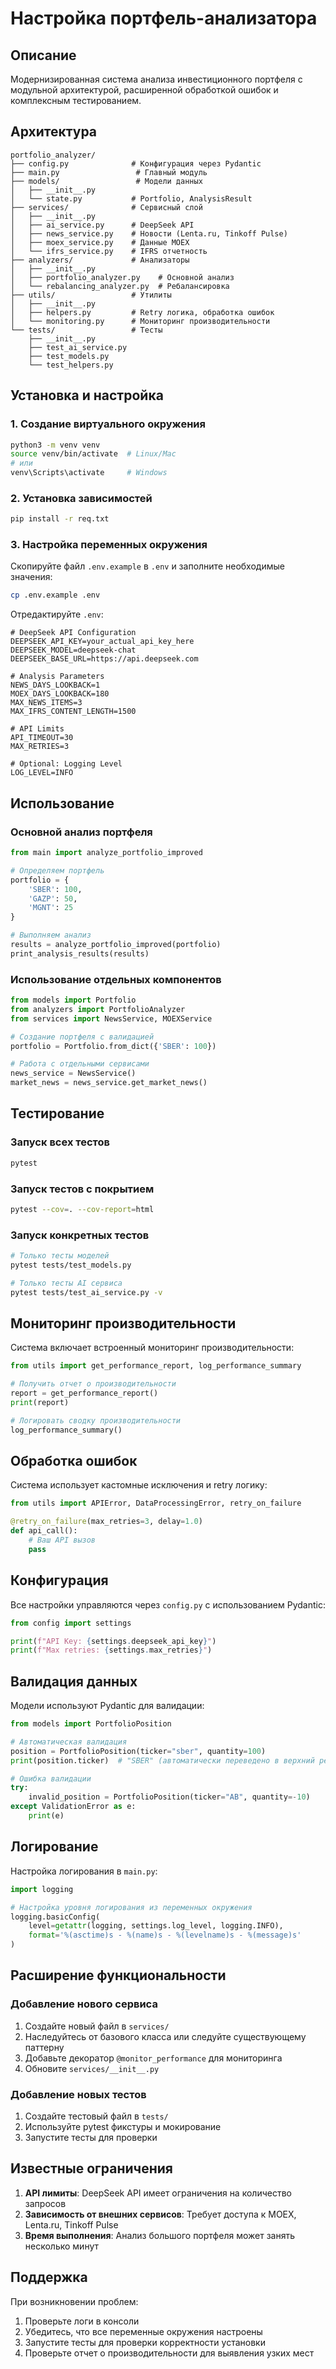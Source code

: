 # Настройка портфель-анализатора

## Описание
Модернизированная система анализа инвестиционного портфеля с модульной архитектурой, расширенной обработкой ошибок и комплексным тестированием.

## Архитектура
```
portfolio_analyzer/
├── config.py              # Конфигурация через Pydantic
├── main.py                 # Главный модуль
├── models/                 # Модели данных
│   ├── __init__.py
│   └── state.py           # Portfolio, AnalysisResult
├── services/              # Сервисный слой
│   ├── __init__.py
│   ├── ai_service.py      # DeepSeek API
│   ├── news_service.py    # Новости (Lenta.ru, Tinkoff Pulse)
│   ├── moex_service.py    # Данные MOEX
│   └── ifrs_service.py    # IFRS отчетность
├── analyzers/             # Анализаторы
│   ├── __init__.py
│   ├── portfolio_analyzer.py    # Основной анализ
│   └── rebalancing_analyzer.py  # Ребалансировка
├── utils/                 # Утилиты
│   ├── __init__.py
│   ├── helpers.py         # Retry логика, обработка ошибок
│   └── monitoring.py      # Мониторинг производительности
└── tests/                 # Тесты
    ├── __init__.py
    ├── test_ai_service.py
    ├── test_models.py
    └── test_helpers.py
```

## Установка и настройка

### 1. Создание виртуального окружения
```bash
python3 -m venv venv
source venv/bin/activate  # Linux/Mac
# или
venv\Scripts\activate     # Windows
```

### 2. Установка зависимостей
```bash
pip install -r req.txt
```

### 3. Настройка переменных окружения
Скопируйте файл `.env.example` в `.env` и заполните необходимые значения:

```bash
cp .env.example .env
```

Отредактируйте `.env`:
```env
# DeepSeek API Configuration
DEEPSEEK_API_KEY=your_actual_api_key_here
DEEPSEEK_MODEL=deepseek-chat
DEEPSEEK_BASE_URL=https://api.deepseek.com

# Analysis Parameters
NEWS_DAYS_LOOKBACK=1
MOEX_DAYS_LOOKBACK=180
MAX_NEWS_ITEMS=3
MAX_IFRS_CONTENT_LENGTH=1500

# API Limits
API_TIMEOUT=30
MAX_RETRIES=3

# Optional: Logging Level
LOG_LEVEL=INFO
```

## Использование

### Основной анализ портфеля
```python
from main import analyze_portfolio_improved

# Определяем портфель
portfolio = {
    'SBER': 100,
    'GAZP': 50,
    'MGNT': 25
}

# Выполняем анализ
results = analyze_portfolio_improved(portfolio)
print_analysis_results(results)
```

### Использование отдельных компонентов
```python
from models import Portfolio
from analyzers import PortfolioAnalyzer
from services import NewsService, MOEXService

# Создание портфеля с валидацией
portfolio = Portfolio.from_dict({'SBER': 100})

# Работа с отдельными сервисами
news_service = NewsService()
market_news = news_service.get_market_news()
```

## Тестирование

### Запуск всех тестов
```bash
pytest
```

### Запуск тестов с покрытием
```bash
pytest --cov=. --cov-report=html
```

### Запуск конкретных тестов
```bash
# Только тесты моделей
pytest tests/test_models.py

# Только тесты AI сервиса
pytest tests/test_ai_service.py -v
```

## Мониторинг производительности

Система включает встроенный мониторинг производительности:

```python
from utils import get_performance_report, log_performance_summary

# Получить отчет о производительности
report = get_performance_report()
print(report)

# Логировать сводку производительности
log_performance_summary()
```

## Обработка ошибок

Система использует кастомные исключения и retry логику:

```python
from utils import APIError, DataProcessingError, retry_on_failure

@retry_on_failure(max_retries=3, delay=1.0)
def api_call():
    # Ваш API вызов
    pass
```

## Конфигурация

Все настройки управляются через `config.py` с использованием Pydantic:

```python
from config import settings

print(f"API Key: {settings.deepseek_api_key}")
print(f"Max retries: {settings.max_retries}")
```

## Валидация данных

Модели используют Pydantic для валидации:

```python
from models import PortfolioPosition

# Автоматическая валидация
position = PortfolioPosition(ticker="sber", quantity=100)
print(position.ticker)  # "SBER" (автоматически переведено в верхний регистр)

# Ошибка валидации
try:
    invalid_position = PortfolioPosition(ticker="AB", quantity=-10)
except ValidationError as e:
    print(e)
```

## Логирование

Настройка логирования в `main.py`:

```python
import logging

# Настройка уровня логирования из переменных окружения
logging.basicConfig(
    level=getattr(logging, settings.log_level, logging.INFO),
    format='%(asctime)s - %(name)s - %(levelname)s - %(message)s'
)
```

## Расширение функциональности

### Добавление нового сервиса
1. Создайте новый файл в `services/`
2. Наследуйтесь от базового класса или следуйте существующему паттерну
3. Добавьте декоратор `@monitor_performance` для мониторинга
4. Обновите `services/__init__.py`

### Добавление новых тестов
1. Создайте тестовый файл в `tests/`
2. Используйте pytest фикстуры и мокирование
3. Запустите тесты для проверки

## Известные ограничения

1. **API лимиты**: DeepSeek API имеет ограничения на количество запросов
2. **Зависимость от внешних сервисов**: Требует доступа к MOEX, Lenta.ru, Tinkoff Pulse
3. **Время выполнения**: Анализ большого портфеля может занять несколько минут

## Поддержка

При возникновении проблем:
1. Проверьте логи в консоли
2. Убедитесь, что все переменные окружения настроены
3. Запустите тесты для проверки корректности установки
4. Проверьте отчет о производительности для выявления узких мест